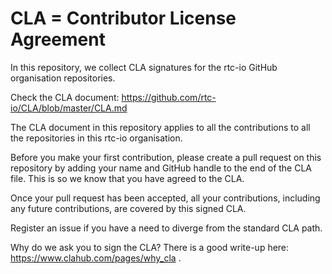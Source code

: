 # CLA = Contributor License Agreement
In this repository, we collect CLA signatures for the rtc-io GitHub organisation repositories.

Check the CLA document: https://github.com/rtc-io/CLA/blob/master/CLA.md

The CLA document in this repository applies to all the contributions to all the repositories in this rtc-io organisation.

Before you make your first contribution, please create a pull request on this repository by adding your name and GitHub handle to the end of the CLA file. This is so we know that you have agreed to the CLA.

Once your pull request has been accepted, all your contributions, including any future contributions, are covered by this signed CLA.

Register an issue if you have a need to diverge from the standard CLA path.

Why do we ask you to sign the CLA? There is a good write-up here: https://www.clahub.com/pages/why_cla .
